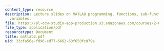 ```yaml
---
content_type: resource
description: Lecture slides on MATLAB programming, functions, sub-functions, and global
  variables.
file: https://ol-ocw-studio-app-production.s3.amazonaws.com/courses/2-003j-dynamics-and-control-i-fall-2007/33cfa56efd96ed77666268f650fc879a_matlab3.pdf
file_type: application/pdf
resourcetype: Document
title: matlab3.pdf
uid: 33cfa56e-fd96-ed77-6662-68f650fc879a
---
```

